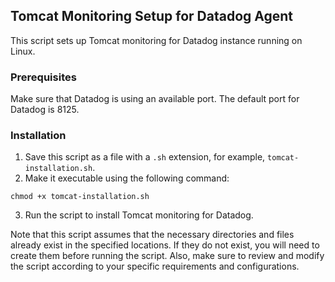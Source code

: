## Tomcat Monitoring Setup for Datadog Agent

This script sets up Tomcat monitoring for Datadog instance running on Linux.

### Prerequisites

Make sure that Datadog is using an available port. The default port for Datadog is 8125.

### Installation

1. Save this script as a file with a `.sh` extension, for example, `tomcat-installation.sh`.
2. Make it executable using the following command:

```
chmod +x tomcat-installation.sh
```

3. Run the script to install Tomcat monitoring for Datadog.


Note that this script assumes that the necessary directories and files already exist in the specified locations. If they do not exist, you will need to create them before running the script. Also, make sure to review and modify the script according to your specific requirements and configurations.
